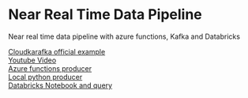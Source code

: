 
# Near Real Time Data Pipeline
Near real time data pipeline with azure functions, Kafka and Databricks

[Cloudkarafka official example](https://github.com/CloudKarafka/python-kafka-example)<br />
[Youtube Video](https://youtu.be/cbno1lXFYxI)<br />
[Azure functions producer](https://github.com/lukaszbielak1/NearRealTimeDataPipeline/tree/main/BUS-MONITOR-EVERY30SEC)<br />
[Local python producer](https://github.com/lukaszbielak1/NearRealTimeDataPipeline-Local)<br />
[Databricks Notebook and query](https://github.com/lukaszbielak1/NearRealTimeDataPipeline/tree/main/databricks)<br />
